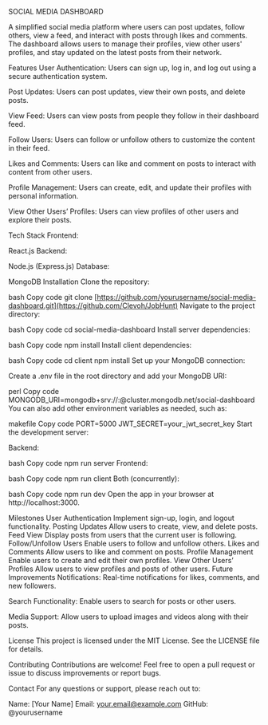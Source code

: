 SOCIAL MEDIA DASHBOARD

A simplified social media platform where users can post updates, follow others, view a feed, and interact with posts through likes and comments. The dashboard allows users to manage their profiles, view other users' profiles, and stay updated on the latest posts from their network.

Features
User Authentication: Users can sign up, log in, and log out using a secure authentication system.

Post Updates: Users can post updates, view their own posts, and delete posts.

View Feed: Users can view posts from people they follow in their dashboard feed.

Follow Users: Users can follow or unfollow others to customize the content in their feed.

Likes and Comments: Users can like and comment on posts to interact with content from other users.

Profile Management: Users can create, edit, and update their profiles with personal information.

View Other Users’ Profiles: Users can view profiles of other users and explore their posts.

Tech Stack
Frontend:

React.js
Backend:

Node.js (Express.js)
Database:

MongoDB
Installation
Clone the repository:

bash
Copy code
git clone [https://github.com/yourusername/social-media-dashboard.git](https://github.com/Clevoh/JobHunt)
Navigate to the project directory:

bash
Copy code
cd social-media-dashboard
Install server dependencies:

bash
Copy code
npm install
Install client dependencies:

bash
Copy code
cd client
npm install
Set up your MongoDB connection:

Create a .env file in the root directory and add your MongoDB URI:

perl
Copy code
MONGODB_URI=mongodb+srv://<username>:<password>@cluster.mongodb.net/social-dashboard
You can also add other environment variables as needed, such as:

makefile
Copy code
PORT=5000
JWT_SECRET=your_jwt_secret_key
Start the development server:

Backend:

bash
Copy code
npm run server
Frontend:

bash
Copy code
npm run client
Both (concurrently):

bash
Copy code
npm run dev
Open the app in your browser at http://localhost:3000.

Milestones
User Authentication
Implement sign-up, login, and logout functionality.
Posting Updates
Allow users to create, view, and delete posts.
Feed View
Display posts from users that the current user is following.
Follow/Unfollow Users
Enable users to follow and unfollow others.
Likes and Comments
Allow users to like and comment on posts.
Profile Management
Enable users to create and edit their own profiles.
View Other Users’ Profiles
Allow users to view profiles and posts of other users.
Future Improvements
Notifications: Real-time notifications for likes, comments, and new followers.

Search Functionality: Enable users to search for posts or other users.

Media Support: Allow users to upload images and videos along with their posts.

License
This project is licensed under the MIT License. See the LICENSE file for details.

Contributing
Contributions are welcome! Feel free to open a pull request or issue to discuss improvements or report bugs.

Contact
For any questions or support, please reach out to:

Name: [Your Name]
Email: your.email@example.com
GitHub: @yourusername
